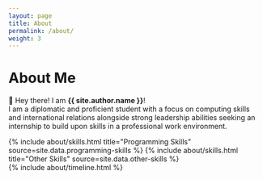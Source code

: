 ```yaml
---
layout: page
title: About
permalink: /about/
weight: 3
---
```


# **About Me**
:wave:
Hey there! I am **{{ site.author.name }}**!<br>
I am a diplomatic and proficient student with a focus on computing skills and international relations alongside strong leadership abilities seeking an internship to build upon skills in a professional work environment.

<div class="row">
{% include about/skills.html title="Programming Skills" source=site.data.programming-skills %}
{% include about/skills.html title="Other Skills" source=site.data.other-skills %}
</div>

<div class="row">
{% include about/timeline.html %}
</div>